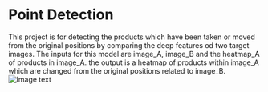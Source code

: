 # Point Detection

This project is for detecting the products which have been taken or moved from the original positions by comparing the  deep features od two target images.
The inputs for this model are image_A, image_B and the heatmap_A of products in image_A. the output is a heatmap of products within image_A which are changed from the original positions related to image_B. 
![Image text]()
